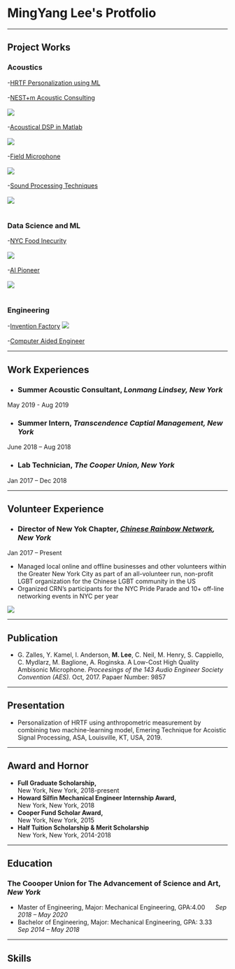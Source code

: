 <br>
<br>

# MingYang Lee's Protfolio

---

## Project Works

### Acoustics
-[HRTF Personalization using ML](https://raymondminglee.github.io/HRTF-ML/)
<br><br> 
-[NEST+m Acoustic Consulting](https://raymondminglee.github.io/Acoustic-Consulting/)
<br><br>
<img src="pic/NEST.PNG?raw=true"/>
<br><br>
-[Acoustical DSP in Matlab](https://github.com/raymondminglee/DSP-in-MATLAB)
<br><br>
<img src="pic/DSPMatlab.PNG?raw=true"/>
<br><br>
-[Field Microphone](https://raymondminglee.github.io/MEMS_Ambisonic/)
<br><br>
<img src="pic/FieldMic.PNG?raw=true"/>
<br><br>
-[Sound Processing Techniques](https://raymondminglee.github.io/Sound-Processing-for-Robotics/)
<br><br>
<img src="pic/SeniorPrj.PNG?raw=true"/>
<br><br>
### Data Science and ML
-[NYC Food Inecurity](https://raymondminglee.github.io/CityHarvest-DataVisualization/)
<br><br>
<img src="pic/CityHarvest.PNG?raw=true"/>
<br><br>
-[AI Pioneer](https://raymondminglee.github.io/)
<br><br>
<img src="pic/AIPioneer.PNG?raw=true"/>
<br><br>

### Engineering
-[Invention Factory](https://raymondminglee.github.io/Invention-Factory/)
<img src="pic/pnt.PNG?raw=true"/>
<br><br>
-[Computer Aided Engineer](https://github.com/raymondminglee/raymondminglee.github.io/tree/master/Computer-Aided-Engineer)


---

## Work Experiences

* ### Summer Acoustic Consultant, *Lonmang Lindsey, New York*
May 2019 - Aug 2019
<br>

* ### Summer Intern, *Transcendence Captial Management, New York*
June 2018 – Aug 2018
<br>

* ### Lab Technician, *The Cooper Union, New York*
Jan 2017 – Dec 2018
<br>

---

## Volunteer Experience
* ### Director of New Yok Chapter, *[Chinese Rainbow Network](https://www.crn.ngo/), New York*
Jan 2017 – Present
  * Managed local online and offline businesses and other volunteers within the Greater New York City as part of an all\-volunteer run, non-profit LGBT organization for the Chinese LGBT community in the US  
  * Organized CRN’s participants for the NYC Pride Parade and 10+ off\-line networking events in NYC per year  

  [<img src="pic/CRN.PNG?raw=true"/>](https://www.crn.ngo/)


---

## Publication

* G. Zalles, Y. Kamel, I. Anderson, **M. Lee**, C. Neil, M. Henry, S. Cappiello, C. Mydlarz, M. Baglione, A. Roginska. A Low-Cost High Quality Ambisonic Microphone. *Proceesings of the 143 Audio Engineer Society Convention (AES).* Oct, 2017. Papaer Number: 9857

---

## Presentation
* Personalization of HRTF using anthropometric measurement by combining two machine-learning model, Emering Technique for Acoistic Signal Processing, ASA, Louisville, KT, USA, 2019.   

---

## Award and Hornor
* **Full Graduate Scholarship,**  
New York, New York, 2018-present  
* **Howard Silfin Mechanical Engineer Internship Award,**  
New York, New York, 2018  
* **Cooper Fund Scholar Award,**  
New York, New York, 2015  
* **Half Tuition Scholarship & Merit Scholarship**  
New York, New York, 2014-2018   

---

## Education
### The Coooper Union for The Advancement of Science and Art, *New York*
* Master of Engineering, Major: Mechanical Engineering, GPA:4.00&nbsp; &nbsp; &nbsp; *Sep 2018 – May 2020*
* Bachelor of Engineering, Major: Mechanical Engineering, GPA: 3.33&nbsp; &nbsp; *Sep 2014 – May 2018*

---

## Skills


